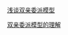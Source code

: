 [浅谈双亲委派模型](http://www.sohu.com/a/215144873_99908665)

[双亲委派模型的理解](https://blog.csdn.net/inspiredbh/article/details/74889654)

